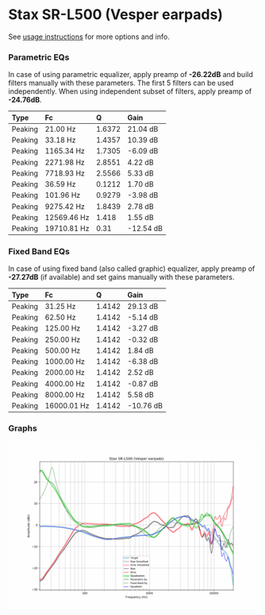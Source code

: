 # Stax SR-L500 (Vesper earpads)
See [usage instructions](https://github.com/jaakkopasanen/AutoEq#usage) for more options and info.

### Parametric EQs
In case of using parametric equalizer, apply preamp of **-26.22dB** and build filters manually
with these parameters. The first 5 filters can be used independently.
When using independent subset of filters, apply preamp of **-24.76dB**.

| Type    | Fc          |      Q | Gain      |
|:--------|:------------|:-------|:----------|
| Peaking | 21.00 Hz    | 1.6372 | 21.04 dB  |
| Peaking | 33.18 Hz    | 1.4357 | 10.39 dB  |
| Peaking | 1165.34 Hz  | 1.7305 | -6.09 dB  |
| Peaking | 2271.98 Hz  | 2.8551 | 4.22 dB   |
| Peaking | 7718.93 Hz  | 2.5566 | 5.33 dB   |
| Peaking | 36.59 Hz    | 0.1212 | 1.70 dB   |
| Peaking | 101.96 Hz   | 0.9279 | -3.98 dB  |
| Peaking | 9275.42 Hz  | 1.8439 | 2.78 dB   |
| Peaking | 12569.46 Hz | 1.418  | 1.55 dB   |
| Peaking | 19710.81 Hz | 0.31   | -12.54 dB |

### Fixed Band EQs
In case of using fixed band (also called graphic) equalizer, apply preamp of **-27.27dB**
(if available) and set gains manually with these parameters.

| Type    | Fc          |      Q | Gain      |
|:--------|:------------|:-------|:----------|
| Peaking | 31.25 Hz    | 1.4142 | 29.13 dB  |
| Peaking | 62.50 Hz    | 1.4142 | -5.14 dB  |
| Peaking | 125.00 Hz   | 1.4142 | -3.27 dB  |
| Peaking | 250.00 Hz   | 1.4142 | -0.32 dB  |
| Peaking | 500.00 Hz   | 1.4142 | 1.84 dB   |
| Peaking | 1000.00 Hz  | 1.4142 | -6.38 dB  |
| Peaking | 2000.00 Hz  | 1.4142 | 2.52 dB   |
| Peaking | 4000.00 Hz  | 1.4142 | -0.87 dB  |
| Peaking | 8000.00 Hz  | 1.4142 | 5.58 dB   |
| Peaking | 16000.01 Hz | 1.4142 | -10.76 dB |

### Graphs
![](./Stax%20SR-L500%20(Vesper%20earpads).png)